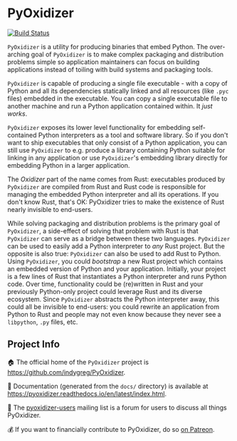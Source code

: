# PyOxidizer

[![Build Status](https://github.com/indygreg/PyOxidizer/workflows/.github/workflows/pyoxidizer.yml/badge.svg)](https://github.com/indygreg/PyOxidizer/actions)

`PyOxidizer` is a utility for producing binaries that embed Python.
The over-arching goal of `PyOxidizer` is to make complex packaging and
distribution problems simple so application maintainers can focus on
building applications instead of toiling with build systems and packaging
tools.

`PyOxidizer` is capable of producing a single file executable - with
a copy of Python and all its dependencies statically linked and all
resources (like `.pyc` files) embedded in the executable. You can
copy a single executable file to another machine and run a Python
application contained within. It *just works*.

`PyOxidizer` exposes its lower level functionality for embedding
self-contained Python interpreters as a tool and software library. So if
you don't want to ship executables that only consist of a Python
application, you can still use `PyOxidizer` to e.g. produce a library
containing Python suitable for linking in any application or use
`PyOxidizer`'s embedding library directly for embedding Python in a
larger application.

The _Oxidizer_ part of the name comes from Rust: executables produced
by `PyOxidizer` are compiled from Rust and Rust code is responsible
for managing the embedded Python interpreter and all its operations.
If you don't know Rust, that's OK: PyOxidizer tries to make the existence
of Rust nearly invisible to end-users.

While solving packaging and distribution problems is the primary goal
of `PyOxidizer`, a side-effect of solving that problem with Rust is
that `PyOxidizer` can serve as a bridge between these two languages.
`PyOxidizer` can be used to easily add a Python interpreter to _any_
Rust project. But the opposite is also true: `PyOxidizer` can also be
used to add Rust to Python. Using `PyOxidizer`, you could _bootstrap_
a new Rust project which contains an embedded version of Python and your
application. Initially, your project is a few lines of Rust that
instantiates a Python interpreter and runs Python code. Over time,
functionality could be (re)written in Rust and your previously
Python-only project could leverage Rust and its diverse ecosystem. Since
`PyOxidizer` abstracts the Python interpreter away, this could all be
invisible to end-users: you could rewrite an application from Python to
Rust and people may not even know because they never see a `libpython`,
`.py` files, etc.

## Project Info

:house: The official home of the `PyOxidizer` project is
https://github.com/indygreg/PyOxidizer.

:notebook_with_decorative_cover: Documentation (generated from the `docs/` directory) is available
at https://pyoxidizer.readthedocs.io/en/latest/index.html.

:speech_balloon: The [pyoxidizer-users](https://groups.google.com/forum/#!forum/pyoxidizer-users)
mailing list is a forum for users to discuss all things PyOxidizer.

:moneybag: If you want to financially contribute to PyOxidizer, do so
[on Patreon](https://www.patreon.com/indygreg).
